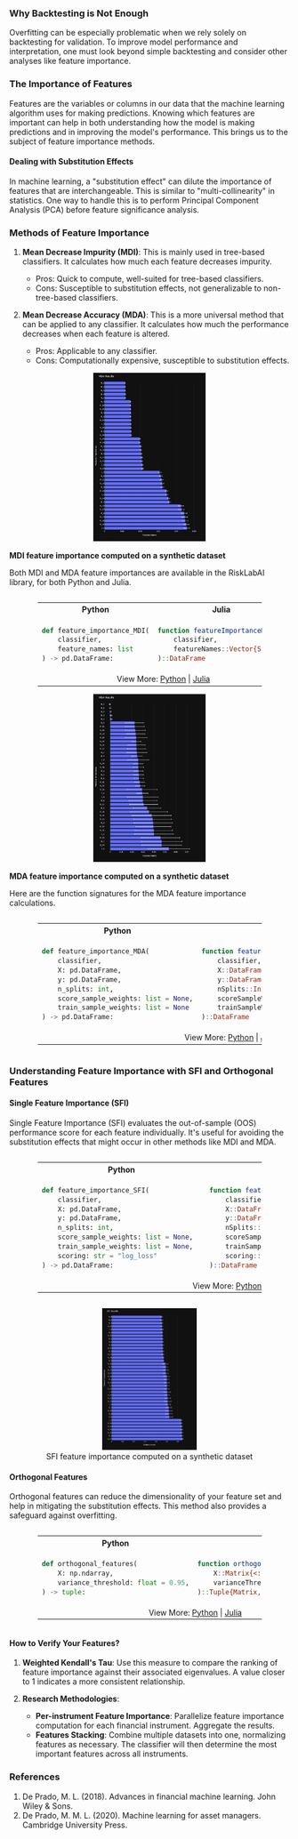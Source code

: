 ### Why Backtesting is Not Enough

Overfitting can be especially problematic when we rely solely on backtesting for validation. To improve model performance and interpretation, one must look beyond simple backtesting and consider other analyses like feature importance.

### The Importance of Features

Features are the variables or columns in our data that the machine learning algorithm uses for making predictions. Knowing which features are important can help in both understanding how the model is making predictions and in improving the model's performance. This brings us to the subject of feature importance methods.

#### Dealing with Substitution Effects

In machine learning, a "substitution effect" can dilute the importance of features that are interchangeable. This is similar to "multi-collinearity" in statistics. One way to handle this is to perform Principal Component Analysis (PCA) before feature significance analysis.

### Methods of Feature Importance

1. **Mean Decrease Impurity (MDI)**: This is mainly used in tree-based classifiers. It calculates how much each feature decreases impurity.

    - Pros: Quick to compute, well-suited for tree-based classifiers.
    - Cons: Susceptible to substitution effects, not generalizable to non-tree-based classifiers.

2. **Mean Decrease Accuracy (MDA)**: This is a more universal method that can be applied to any classifier. It calculates how much the performance decreases when each feature is altered.

    - Pros: Applicable to any classifier.
    - Cons: Computationally expensive, susceptible to substitution effects.

<div style="text-align: center">
<img src="Figs/MDI_results.png" style="width:40%" alt="MDI results"/>
</div>

**MDI feature importance computed on a synthetic dataset**

Both MDI and MDA feature importances are available in the RiskLabAI library, for both Python and Julia.

<div style="display: flex; justify-content: center;"><table style="width:80%"><tr><th style="width:50%; text-align: center">Python</th><th style="width:50%; text-align: center">Julia</th></tr><tr><td style="border: 1px solid transparent">

```python
def feature_importance_MDI(
    classifier,
    feature_names: list
) -> pd.DataFrame:
```
</td><td style="border: 1px solid transparent">

```julia
function featureImportanceMDI(
    classifier,
    featureNames::Vector{String}
)::DataFrame
```
</td></tr><tr><td colspan="2" style="text-align: center">View More: <a href="https://www.github.com/risklabai/RiskLabAI.py">Python</a> | <a href="https://www.github.com/risklabai/RiskLabAI.jl">Julia</a></td></tr></table></div>

<div style="text-align: center">
<img src="Figs/MDA_results.png" style="width:40%" alt="MDA results"/>
</div>

**MDA feature importance computed on a synthetic dataset**

Here are the function signatures for the MDA feature importance calculations.

<div style="display: flex; justify-content: center;"><table style="width:80%"><tr><th style="width:50%; text-align: center">Python</th><th style="width:50%; text-align: center">Julia</th></tr><tr><td style="border: 1px solid transparent">

```python
def feature_importance_MDA(
    classifier,
    X: pd.DataFrame,
    y: pd.DataFrame,
    n_splits: int,
    score_sample_weights: list = None,
    train_sample_weights: list = None
) -> pd.DataFrame:
```
</td><td style="border: 1px solid transparent">

```julia
function featureImportanceMDA(
    classifier,
    X::DataFrame,
    y::DataFrame,
    nSplits::Int64;
    scoreSampleWeights::Union{Vector, Nothing}=nothing,
    trainSampleWeights::Union{Vector, Nothing}=nothing
)::DataFrame
```
</td></tr><tr><td colspan="2" style="text-align: center">View More: <a href="https://www.github.com/risklabai/RiskLabAI.py">Python</a> | <a href="https://www.github.com/risklabai/RiskLabAI.jl">Julia</a></td></tr></table></div>

### Understanding Feature Importance with SFI and Orthogonal Features

#### Single Feature Importance (SFI)
Single Feature Importance (SFI) evaluates the out-of-sample (OOS) performance score for each feature individually. It's useful for avoiding the substitution effects that might occur in other methods like MDI and MDA. 

<div style="display: flex; justify-content: center;"><table style="width:80%"><tr><th style="width:50%; text-align: center">Python</th><th style="width:50%; text-align: center">Julia</th></tr><tr><td style="border: 1px solid transparent">

```python
def feature_importance_SFI(
    classifier,
    X: pd.DataFrame,
    y: pd.DataFrame,  
    n_splits: int,
    score_sample_weights: list = None,  
    train_sample_weights: list = None,
    scoring: str = "log_loss"
) -> pd.DataFrame:
```
</td><td style="border: 1px solid transparent">

```julia
function featureImportanceSFI(
    classifier,
    X::DataFrame,
    y::DataFrame,
    nSplits::Int64;
    scoreSampleWeights::Union{Vector, Nothing} = nothing,
    trainSampleWeights::Union{Vector, Nothing} = nothing,
    scoring::String = "log_loss"
)::DataFrame
```
</td></tr><tr><td colspan="2" style="text-align: center">View More: <a href="https://www.github.com/risklabai/RiskLabAI.py">Python</a> | <a href="https://www.github.com/risklabai/RiskLabAI.jl">Julia</a></td></tr></table></div>

<figure style="text-align: center">
<img src="Figs/SFI_results.png" width="40%" alt="SFI feature importance on synthetic dataset"/>
<figcaption>SFI feature importance computed on a synthetic dataset</figcaption>
</figure>

#### Orthogonal Features
Orthogonal features can reduce the dimensionality of your feature set and help in mitigating the substitution effects. This method also provides a safeguard against overfitting.

<div style="display: flex; justify-content: center;"><table style="width:80%"><tr><th style="width:50%; text-align: center">Python</th><th style="width:50%; text-align: center">Julia</th></tr><tr><td style="border: 1px solid transparent">

```python
def orthogonal_features(
    X: np.ndarray,
    variance_threshold: float = 0.95,
) -> tuple:
```
</td><td style="border: 1px solid transparent">

```julia
function orthogonalFeatures(
    X::Matrix{<: Number}; 
    varianceThreshold::Float64 = 0.95 
)::Tuple{Matrix, DataFrame}
```
</td></tr><tr><td colspan="2" style="text-align: center">View More: <a href="https://www.github.com/risklabai/RiskLabAI.py">Python</a> | <a href="https://www.github.com/risklabai/RiskLabAI.jl">Julia</a></td></tr></table></div>

#### How to Verify Your Features?

1. **Weighted Kendall's Tau**: Use this measure to compare the ranking of feature importance against their associated eigenvalues. A value closer to 1 indicates a more consistent relationship.

2. **Research Methodologies**:
    - **Per-instrument Feature Importance**: Parallelize feature importance computation for each financial instrument. Aggregate the results.
    - **Features Stacking**: Combine multiple datasets into one, normalizing features as necessary. The classifier will then determine the most important features across all instruments.

### References

1. De Prado, M. L. (2018). Advances in financial machine learning. John Wiley & Sons.
2. De Prado, M. M. L. (2020). Machine learning for asset managers. Cambridge University Press.